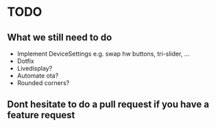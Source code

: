 # TODO

What we still need to do
---
* Implement DeviceSettings e.g. swap hw buttons, tri-slider, ...
* Dotfix
* Livedisplay?
* Automate ota?
* Rounded corners?

Dont hesitate to do a pull request if you have a feature request
---

